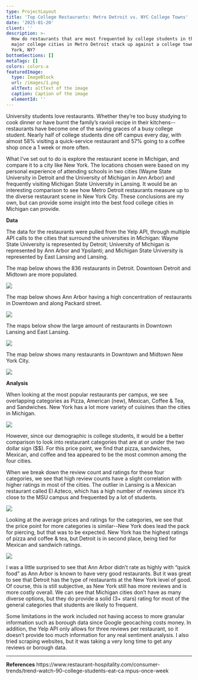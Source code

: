 ```yaml
---
type: ProjectLayout
title: 'Top College Restaurants: Metro Detroit vs. NYC College Towns'
date: '2025-01-20'
client: ''
description: >-
  How do restaurants that are most frequented by college students in the three
  major college cities in Metro Detroit stack up against a college town like New
  York, NY?
bottomSections: []
metaTags: []
colors: colors-a
featuredImage:
  type: ImageBlock
  url: /images/1.png
  altText: altText of the image
  caption: Caption of the image
  elementId: ''
---
```

University students love restaurants. Whether they’re too busy studying to cook dinner or have burnt the family’s ravioli recipe in their kitchens--restaurants have become one of the saving graces of a busy college student. Nearly half of college students dine off campus every day, with almost 58% visiting a quick-service restaurant and 57% going to a coffee shop once a
1 week or more often.​


What I’ve set out to do is explore the restaurant scene in Michigan, and compare it to a city like New York. The locations chosen were based on my personal experience of attending schools in two cities (Wayne State University in Detroit and the University of Michigan in Ann Arbor) and frequently visiting Michigan State University in Lansing. It would be an interesting comparison to see how Metro Detroit restaurants measure up to the diverse restaurant scene in New York City. These conclusions are my own, but can provide some insight into the best food college cities in Michigan can provide.


**Data**


The data for the restaurants were pulled from the Yelp API, through multiple API calls to the cities that surround the universities in Michigan: Wayne State University is represented by Detroit; University of Michigan is represented by Ann Arbor and Ypsilanti; and Michigan State University is represented by East Lansing and Lansing.


The map below shows the 836 restaurants in Detroit. Downtown Detroit and Midtown are more populated.

![](/images/1.png)

The map below shows Ann Arbor having a high concentration of restaurants in Downtown and along Packard street.

![](/images/2.png)

The maps below show the large amount of restaurants in Downtown Lansing and East Lansing.

![](/images/3.png)

The map below shows many restaurants in Downtown and Midtown New York City.

![](/images/4.png)

**Analysis**


When looking at the most popular restaurants per campus, we see overlapping categories as Pizza, American (new), Mexican, Coffee & Tea, and Sandwiches. New York has a lot more variety of cuisines than the cities in Michigan.

![](/images/5.png)

However, since our demographic is college students, it would be a better comparison to look into restaurant categories that are at or under the two dollar sign ($$). For this price point, we find that pizza, sandwiches, Mexican, and coffee and tea appeared to be the most common among the four cities.


When we break down the review count and ratings for these four categories, we see that high review counts have a slight correlation with higher ratings in most of the cities. The outlier in Lansing is a Mexican restaurant called El Azteco, which has a high number of reviews since it’s close to the MSU campus and frequented by a lot of students.

![](/images/6.png)

Looking at the average prices and ratings for the categories, we see that the price point for more categories is similar--New York does lead the pack for piercing, but that was to be expected. New York has the highest ratings of pizza and coffee & tea, but Detroit is in second place, being tied for Mexican and sandwich ratings.

![](/images/7.png)

I was a little surprised to see that Ann Arbor didn’t rate as highly with “quick food” as Ann Arbor is known to have very good restaurants. But it was great to see that Detroit has the type of restaurants
at the New York level of good. Of course, this is still subjective, as New York still has more reviews and is more costly overall. We can see that Michigan cities don’t have as many diverse options, but they do provide a solid (3+ stars) rating for most of the general categories that students are likely to frequent.


Some limitations in the work included not having access to more granular information such as borough data since Google geocaching costs money. In addition, the Yelp API only allows for three reviews per restaurant, so it doesn’t provide too much information for any real sentiment analysis. I also tried scraping websites, but it was taking a very long time to get any reviews or borough data.

****

**References**
https\://www\.restaurant-hospitality.com/consumer-trends/trend-watch-90-college-students-eat-ca mpus-once-week
